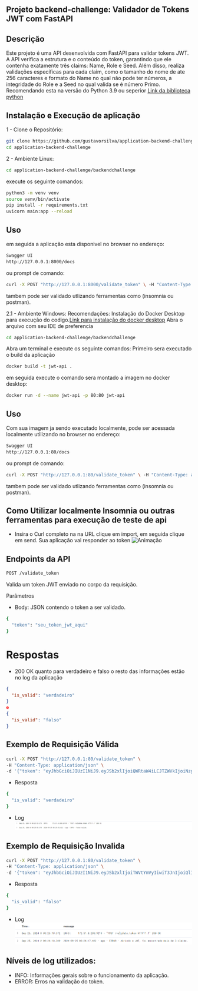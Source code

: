 ## Projeto backend-challenge: Validador de Tokens JWT com FastAPI
## Descrição
Este projeto é uma API desenvolvida com FastAPI para validar tokens JWT. A API verifica a estrutura e o conteúdo do token, garantindo que ele contenha exatamente três claims: Name, Role e Seed. Além disso, realiza validações específicas para cada claim, como o tamanho do nome de ate 256 caracteres e formato do Name no qual não pode ter números, a integridade do Role e a Seed no qual valida se é número Primo.
Recomendando esta na versão do Python 3.9 ou seperior [Link da biblioteca python](https://docs.python.org/3.9/)

## Instalação e Execução de aplicação

1 - Clone o Repositório:
```bash
git clone https://github.com/gustavorsilva/application-backend-challenge
cd application-backend-challenge
```
2 - Ambiente Linux:
```bash
cd application-backend-challenge/backendchallenge
```
execute os seguinte comandos:
```bash
python3 -m venv venv
source venv/bin/activate
pip install -r requirements.txt
uvicorn main:app --reload
```
## Uso
em seguida a aplicação esta disponivel no browser no endereço:
```bash 
Swagger UI
http://127.0.0.1:8000/docs
```
 ou prompt de comando:
 ```bash  
curl -X POST "http://127.0.0.1:8000/validate_token" \ -H "Content-Type: application/json" \ -d '{"token": "insira deu token"}'
```
tambem pode ser validado utlizando ferramentas como (insomnia ou postman).

2.1 - Ambiente Windows:
Recomendações: Instalação do Docker Desktop para execução do codigo.[Link para instalação do docker desktop](https://docs.docker.com/desktop/install/windows-install/)
Abra o arquivo com seu IDE de preferencia
```bash
cd application-backend-challenge/backendchallenge
```
Abra um terminal e execute os seguinte comandos:
Primeiro sera executado o build da aplicação
```bash
docker build -t jwt-api .
```
em seguida execute o comando sera montado a imagem no docker desktop:
```bash
docker run -d --name jwt-api -p 80:80 jwt-api 
```
## Uso
Com sua imagem ja sendo executado localmente, pode ser acessada localmente utilizando no browser no endereço:
```bash 
Swagger UI
http://127.0.0.1:80/docs
```
ou prompt de comando:
 ```bash  
curl -X POST "http://127.0.0.1:80/validate_token" \ -H "Content-Type: application/json" \ -d '{"token": "insira deu token"}'
```
tambem pode ser validado utlizando ferramentas como (insomnia ou postman).

## Como Utilizar localmente Insomnia ou outras ferramentas para execução de teste de api
- Insira o Curl completo na na URL clique em import, em seguida clique em send. Sua aplicação vai responder ao token
![Animação](https://github.com/user-attachments/assets/77b5fc61-e4ee-4e31-b842-d6af97d1b786)

## Endpoints da API
 ```bash
POST /validate_token
```
Valida um token JWT enviado no corpo da requisição.

Parâmetros
- Body: JSON contendo o token a ser validado.
```bash
{
  "token": "seu_token_jwt_aqui"
}
```
# Respostas
- 200 OK quanto para verdadeiro e falso o resto das informações estão no log da aplicação
```json
{
  "is_valid": "verdadeiro"
}
e
{
  "is_valid": "falso"
}
```
## Exemplo de Requisição Válida
```bash
curl -X POST "http://127.0.0.1:80/validate_token" \
-H "Content-Type: application/json" \
-d '{"token": "eyJhbGciOiJIUzI1NiJ9.eyJSb2xlIjoiQWRtaW4iLCJTZWVkIjoiNzg0MSIsIk5hbWUiOiJUb25pbmhvIEFyYXVqbyJ9.QY05sIjtrcJnP533kQNk8QXcaleJ1Q01jWY_ZzIZuAg"}'
```
- Resposta
```bash
{
  "is_valid": "verdadeiro"
}
```
- Log
![alt text](imagereadme/image.png)

## Exemplo de Requisição Invalida
```bash
curl -X POST "http://127.0.0.1:80/validate_token" \
-H "Content-Type: application/json" \
-d '{"token": "eyJhbGciOiJIUzI1NiJ9.eyJSb2xlIjoiTWVtYmVyIiwiT3JnIjoiQlIiLCJTZWVkIjoiMTQ2MjciLCJOYW1lIjoiVmFsZGlyIEFyYW5oYSJ9.cmrXV_Flm5mfdpfNUVopY_I2zeJUy4EZ4i3Fea98zvY"}'
```
- Resposta
```bash
{
  "is_valid": "falso"
}
```
- Log
![alt text](imagereadme/image-1.png)

## Níveis de log utilizados:
- INFO: Informações gerais sobre o funcionamento da aplicação.
- ERROR: Erros na validação do token.
